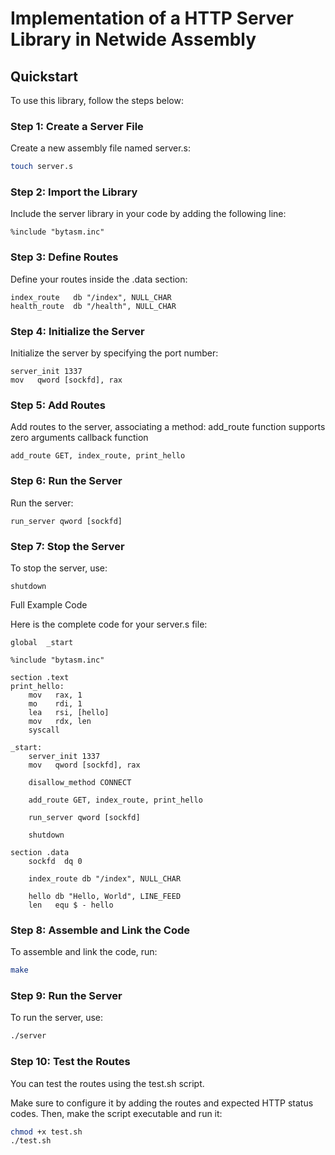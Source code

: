 # Implementation of a HTTP Server Library in Netwide Assembly

## Quickstart
To use this library, follow the steps below:

### Step 1: Create a Server File
Create a new assembly file named server.s:

``` bash
touch server.s
```

### Step 2: Import the Library
Include the server library in your code by adding the following line:

``` assembly
%include "bytasm.inc"
```

### Step 3: Define Routes
Define your routes inside the .data section:

``` assembly
index_route   db "/index", NULL_CHAR
health_route  db "/health", NULL_CHAR
```

### Step 4: Initialize the Server
Initialize the server by specifying the port number:

``` assembly
server_init 1337
mov   qword [sockfd], rax
```

### Step 5: Add Routes
Add routes to the server, associating a method:
add_route function supports zero arguments callback function

``` assembly
add_route GET, index_route, print_hello 
```

### Step 6: Run the Server
Run the server:

``` assembly
run_server qword [sockfd]
```

### Step 7: Stop the Server
To stop the server, use:

``` assembly
shutdown
```

Full Example Code

Here is the complete code for your server.s file:

``` assembly
global  _start

%include "bytasm.inc"

section .text
print_hello:
    mov   rax, 1
    mo    rdi, 1
    lea   rsi, [hello]
    mov   rdx, len
    syscall

_start:
    server_init 1337
    mov   qword [sockfd], rax

    disallow_method CONNECT

    add_route GET, index_route, print_hello

    run_server qword [sockfd]

    shutdown

section .data
    sockfd  dq 0
   
    index_route db "/index", NULL_CHAR

    hello db "Hello, World", LINE_FEED
    len   equ $ - hello
``` 

### Step 8: Assemble and Link the Code
To assemble and link the code, run:

``` bash
make
```

### Step 9: Run the Server
To run the server, use:

``` bash
./server
```

### Step 10: Test the Routes
You can test the routes using the test.sh script. 

Make sure to configure it by adding the routes and expected HTTP status codes. Then, make the script executable and run it:

``` bash
chmod +x test.sh
./test.sh
```
